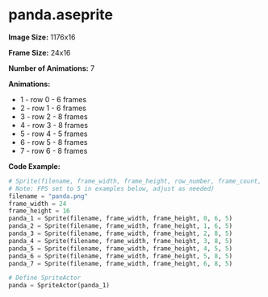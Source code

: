 # panda.aseprite
**Image Size:** 1176x16

**Frame Size:** 24x16

**Number of Animations:** 7

**Animations:**
- 1 - row 0 - 6 frames
- 2 - row 1 - 6 frames
- 3 - row 2 - 8 frames
- 4 - row 3 - 8 frames
- 5 - row 4 - 5 frames
- 6 - row 5 - 8 frames
- 7 - row 6 - 8 frames

**Code Example:**
```python
# Sprite(filename, frame_width, frame_height, row_number, frame_count, fps)
# Note: FPS set to 5 in examples below, adjust as needed)
filename = "panda.png"
frame_width = 24
frame_height = 16
panda_1 = Sprite(filename, frame_width, frame_height, 0, 6, 5)
panda_2 = Sprite(filename, frame_width, frame_height, 1, 6, 5)
panda_3 = Sprite(filename, frame_width, frame_height, 2, 8, 5)
panda_4 = Sprite(filename, frame_width, frame_height, 3, 8, 5)
panda_5 = Sprite(filename, frame_width, frame_height, 4, 5, 5)
panda_6 = Sprite(filename, frame_width, frame_height, 5, 8, 5)
panda_7 = Sprite(filename, frame_width, frame_height, 6, 8, 5)

# Define SpriteActor
panda = SpriteActor(panda_1)
```
